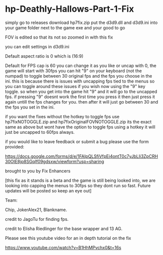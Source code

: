 # hp-Deathly-Hallows-Part-1-Fix

simply go to releases download hp7fix.zip put the d3d9.dll and d3d9.ini into your game folder next to the game exe and your good to go 

FOV is edited so that its not so zoomed in with this fix

you can edit settings in d3d9.ini 

Default aspect ratio is 0 which is (16:9)

Default for FPS cap is 60 you can change it as you like or uncap with 0, the game will start with 30fps you can hit "9" on your keyboard (not the numpad) to toggle between 30 original fps and the fps you choose in the ini.
this is because there is issues with uncapping fps tied to the menus so you can toggle around these issues if you wish now using the "9" key toggle. so when you get into the game hit "9" and it will go to the uncapped fps.
if pressing "9" doesnt work the first time you press it then just press it again untill the fps changes for you. then after it will just go between 30 and the fps you set in the ini.

if you want the fixes without the hotkey to toggle fps use hp7fixNOTOGGLE.zip and hp7fixOriginalFOVNOTOGGLE.zip its the exact same as above but wont have the option to toggle fps using a hotkey it will just be uncapped to 60fps always.

if you would like to leave feedback or submit a bug please use the form provided:

https://docs.google.com/forms/d/e/1FAIpQLSfiVfpEi4ontT0c7yJbLIi3ZpCRH30OIE8jp8SGqIf09gdsxw/viewform?usp=sharing

brought to you by Fix Enhancers 

[this fix as it stands is a beta and the game is still being looked into, we are looking into capping the menus to 30fps so they dont run so fast. Future updates will be posted so keep an eye out] 

Team: 

Chip, JokerAlex21, Blankname.

credit to JagoTu for finding fps.

credit to Elisha Riedlinger for the base wrapper and 13 AG.

Please see this youtube video for an in depth tutorial on the fix  

https://www.youtube.com/watch?v=B1HhMPvchx0&t=16s
